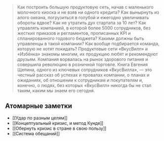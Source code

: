 > Как построить большую продуктовую сеть, начав с маленького молочного киоска и не взяв ни одного кредита? Как вынырнуть из алого океана, погрузиться в голубой и ежегодно увеличивать обороты вдвое? Как не утратить дух стартапа за 10 лет? Как управлять компанией, в которой более 5000 сотрудников, без жестких приказов и регламентов, прописанных KPI и спланированного годового бюджета? Какими должны быть управленцы в такой компании? Как вообще подбирается команда, которую не хотят покидать? Продуктовые сети «ВкусВилл» и «Избёнка» знакомы многим, их продукцию любят и рекомендуют друзьям. Компания ворвалась на рынок здорового питания и совершила революцию в розничной торговле. Книга Евгения Щепина, одного из ключевых сотрудников «ВкусВилла», — это честный рассказ об успехах и провалах компании, о планах и ожиданиях, об отношении к сотрудникам и покупателям и, конечно, о людях, без которых «ВкусВилл» никогда бы не стал таким, каким мы знаем его сегодня.

## Атомарные заметки

- [[Удар по разным целям]]
- [[Концептуальный кризис, и метод Кунде]]
- [[Обернуть кризис в стране в свою пользу]]
- [[Система обещаний]]